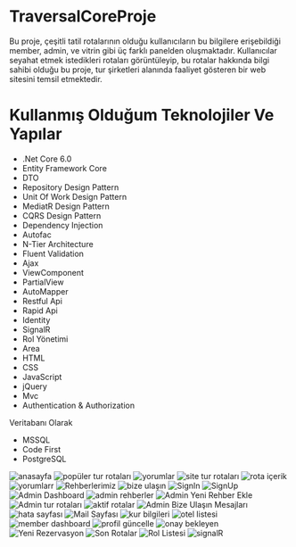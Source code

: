 # TraversalCoreProje
Bu proje, çeşitli tatil rotalarının olduğu kullanıcıların bu bilgilere erişebildiği member, admin, ve vitrin gibi üç farklı panelden oluşmaktadır. Kullanıcılar seyahat etmek istedikleri rotaları görüntüleyip, bu rotalar hakkında bilgi sahibi olduğu bu proje, tur şirketleri alanında faaliyet gösteren bir web sitesini temsil etmektedir.
# Kullanmış Olduğum Teknolojiler Ve Yapılar
* .Net Core 6.0
* Entity Framework Core
* DTO
* Repository Design Pattern
* Unit Of Work Design Pattern
* MediatR Design Pattern
* CQRS Design Pattern
* Dependency Injection
* Autofac
* N-Tier Architecture
* Fluent Validation
* Ajax
* ViewComponent
* PartialView
* AutoMapper
* Restful Api
* Rapid Api
* Identity
* SignalR
* Rol Yönetimi
* Area
* HTML
* CSS
* JavaScript
* jQuery
* Mvc
* Authentication & Authorization

Veritabanı Olarak
* MSSQL
* Code First
* PostgreSQL

![anasayfa](https://github.com/RecepBatur/TraversalCoreProje/assets/100492746/014f80be-552a-4b0e-95a7-75c357f3b423)
![popüler tur rotaları](https://github.com/RecepBatur/TraversalCoreProje/assets/100492746/e89d96cd-eff5-4b7e-807b-aa55391cb370)
![yorumlar](https://github.com/RecepBatur/TraversalCoreProje/assets/100492746/c952ae19-09fa-4aee-8475-9218d5211c81)
![site tur rotaları](https://github.com/RecepBatur/TraversalCoreProje/assets/100492746/19766df6-616f-48a5-840a-acce6221e3c1)
![rota içerik](https://github.com/RecepBatur/TraversalCoreProje/assets/100492746/44b5a1ba-170f-44a8-8cbb-d3cef6ee6f9d)
![yorumlarr](https://github.com/RecepBatur/TraversalCoreProje/assets/100492746/0703a3ea-b9b5-4c07-9522-c3e3e513c9a0)
![Rehberlerimiz](https://github.com/RecepBatur/TraversalCoreProje/assets/100492746/1045ac76-baa4-4076-bcc5-13143ed55ed3)
![bize ulaşın](https://github.com/RecepBatur/TraversalCoreProje/assets/100492746/9dd43ff7-1da0-43ea-ab2c-679452f73484)
![SignIn](https://github.com/RecepBatur/TraversalCoreProje/assets/100492746/43e52616-1b2e-4f37-83ee-ff322e5c35b8)
![SignUp](https://github.com/RecepBatur/TraversalCoreProje/assets/100492746/dd60b657-2c5f-45c9-a4f8-cc06e6e5711b)
![Admin Dashboard](https://github.com/RecepBatur/TraversalCoreProje/assets/100492746/4826077e-851f-4f67-a465-5727c8a86d09)
![admin rehberler](https://github.com/RecepBatur/TraversalCoreProje/assets/100492746/8b19af51-5cf3-46d5-880e-54c2b072620a)
![Admin Yeni Rehber Ekle](https://github.com/RecepBatur/TraversalCoreProje/assets/100492746/6d7c8d01-bc65-4769-94b8-9f75b52704cf)
![Admin tur rotaları](https://github.com/RecepBatur/TraversalCoreProje/assets/100492746/5f46c1e4-fd56-429c-a998-8172b3985a38)
![aktif rotalar](https://github.com/RecepBatur/TraversalCoreProje/assets/100492746/2f073926-7e5c-41c1-bb64-cab7930b1184)
![Admin Bize Ulaşın Mesajları](https://github.com/RecepBatur/TraversalCoreProje/assets/100492746/38966d76-b9f3-4c7b-aa01-40d1d089f5fc)
![hata sayfası](https://github.com/RecepBatur/TraversalCoreProje/assets/100492746/bb7494d4-cb1c-45cc-a952-22ba432ddadd)
![Mail Sayfası](https://github.com/RecepBatur/TraversalCoreProje/assets/100492746/af86c58a-1991-4c5c-878d-06ec883d9b3f)
![kur bilgileri](https://github.com/RecepBatur/TraversalCoreProje/assets/100492746/d3dc52e1-d1a6-415f-9b33-fde8ce1782eb)
![otel listesi](https://github.com/RecepBatur/TraversalCoreProje/assets/100492746/34140f90-b477-4269-89af-20b48ad66814)
![member dashboard](https://github.com/RecepBatur/TraversalCoreProje/assets/100492746/cd4daa37-dcda-4988-8c83-44859e50c3c6)
![profil güncelle](https://github.com/RecepBatur/TraversalCoreProje/assets/100492746/17d163f1-d2ee-4921-afc3-13df9080dc2c)
![onay bekleyen](https://github.com/RecepBatur/TraversalCoreProje/assets/100492746/d140bbeb-736a-4fb2-9d86-9b8670789b06)
![Yeni Rezervasyon](https://github.com/RecepBatur/TraversalCoreProje/assets/100492746/64aa9048-e045-4476-b719-a208013569d2)
![Son Rotalar](https://github.com/RecepBatur/TraversalCoreProje/assets/100492746/6bbff557-6024-4c1d-aba5-9327b94f686c)
![Rol Listesi](https://github.com/RecepBatur/TraversalCoreProje/assets/100492746/be73ce0f-0357-411a-807e-1334497663d9)
![signalR](https://github.com/RecepBatur/TraversalCoreProje/assets/100492746/3024a2ce-d4ce-4d80-b43f-25dd9b6ae543)


